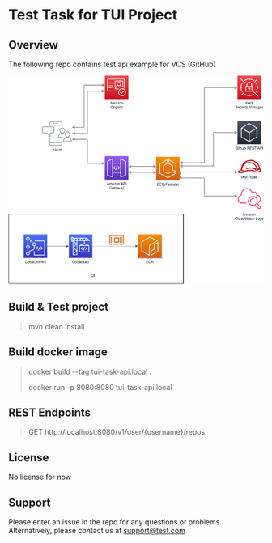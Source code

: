 # Test Task for TUI Project

## Overview
The following repo contains test api example for VCS (GitHub) 

![plot](./schema.png)

## Build & Test project

> mvn clean install

## Build docker image
> docker build --tag tui-task-api:local .
> 
> docker run -p 8080:8080 tui-task-api:local


## REST Endpoints 
> GET http://localhost:8080/v1/user/{username}/repos


## License
No license for now

## Support
Please enter an issue in the repo for any questions or problems.
<br> Alternatively, please contact us at support@test.com